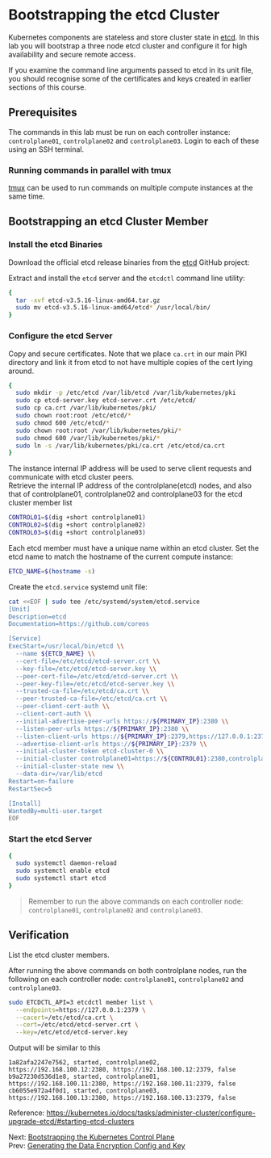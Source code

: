 # Bootstrapping the etcd Cluster

Kubernetes components are stateless and store cluster state in [etcd](https://etcd.io/). In this lab you will bootstrap a three node etcd cluster and configure it for high availability and secure remote access.

If you examine the command line arguments passed to etcd in its unit file, you should recognise some of the certificates and keys created in earlier sections of this course.

## Prerequisites

The commands in this lab must be run on each controller instance: `controlplane01`, `controlplane02` and `controlplane03`. Login to each of these using an SSH terminal.

### Running commands in parallel with tmux

[tmux](https://github.com/tmux/tmux/wiki) can be used to run commands on multiple compute instances at the same time.

## Bootstrapping an etcd Cluster Member

### Install the etcd Binaries

Download the official etcd release binaries from the [etcd](https://github.com/etcd-io/etcd) GitHub project:

[//]: # (host:controlplane01-controlplane02-controlplane03)


Extract and install the `etcd` server and the `etcdctl` command line utility:

```bash
{
  tar -xvf etcd-v3.5.16-linux-amd64.tar.gz
  sudo mv etcd-v3.5.16-linux-amd64/etcd* /usr/local/bin/
}
```

### Configure the etcd Server

Copy and secure certificates. Note that we place `ca.crt` in our main PKI directory and link it from etcd to not have multiple copies of the cert lying around.

```bash
{
  sudo mkdir -p /etc/etcd /var/lib/etcd /var/lib/kubernetes/pki
  sudo cp etcd-server.key etcd-server.crt /etc/etcd/
  sudo cp ca.crt /var/lib/kubernetes/pki/
  sudo chown root:root /etc/etcd/*
  sudo chmod 600 /etc/etcd/*
  sudo chown root:root /var/lib/kubernetes/pki/*
  sudo chmod 600 /var/lib/kubernetes/pki/*
  sudo ln -s /var/lib/kubernetes/pki/ca.crt /etc/etcd/ca.crt
}
```

The instance internal IP address will be used to serve client requests and communicate with etcd cluster peers.<br>
Retrieve the internal IP address of the controlplane(etcd) nodes, and also that of controlplane01, controlplane02 and controlplane03 for the etcd cluster member list

```bash
CONTROL01=$(dig +short controlplane01)
CONTROL02=$(dig +short controlplane02)
CONTROL03=$(dig +short controlplane03)
```

Each etcd member must have a unique name within an etcd cluster. Set the etcd name to match the hostname of the current compute instance:

```bash
ETCD_NAME=$(hostname -s)
```

Create the `etcd.service` systemd unit file:

```bash
cat <<EOF | sudo tee /etc/systemd/system/etcd.service
[Unit]
Description=etcd
Documentation=https://github.com/coreos

[Service]
ExecStart=/usr/local/bin/etcd \\
  --name ${ETCD_NAME} \\
  --cert-file=/etc/etcd/etcd-server.crt \\
  --key-file=/etc/etcd/etcd-server.key \\
  --peer-cert-file=/etc/etcd/etcd-server.crt \\
  --peer-key-file=/etc/etcd/etcd-server.key \\
  --trusted-ca-file=/etc/etcd/ca.crt \\
  --peer-trusted-ca-file=/etc/etcd/ca.crt \\
  --peer-client-cert-auth \\
  --client-cert-auth \\
  --initial-advertise-peer-urls https://${PRIMARY_IP}:2380 \\
  --listen-peer-urls https://${PRIMARY_IP}:2380 \\
  --listen-client-urls https://${PRIMARY_IP}:2379,https://127.0.0.1:2379 \\
  --advertise-client-urls https://${PRIMARY_IP}:2379 \\
  --initial-cluster-token etcd-cluster-0 \\
  --initial-cluster controlplane01=https://${CONTROL01}:2380,controlplane02=https://${CONTROL02}:2380,controlplane03=https://${CONTROL03}:2380 \\
  --initial-cluster-state new \\
  --data-dir=/var/lib/etcd
Restart=on-failure
RestartSec=5

[Install]
WantedBy=multi-user.target
EOF
```

### Start the etcd Server

```bash
{
  sudo systemctl daemon-reload
  sudo systemctl enable etcd
  sudo systemctl start etcd
}
```

> Remember to run the above commands on each controller node: `controlplane01`, `controlplane02` and `controlplane03`.

## Verification

[//]: # (sleep:5)

List the etcd cluster members.

After running the above commands on both controlplane nodes, run the following on each controller node: `controlplane01`, `controlplane02` and `controlplane03`.

```bash
sudo ETCDCTL_API=3 etcdctl member list \
  --endpoints=https://127.0.0.1:2379 \
  --cacert=/etc/etcd/ca.crt \
  --cert=/etc/etcd/etcd-server.crt \
  --key=/etc/etcd/etcd-server.key
```

Output will be similar to this

```
1a82afa2247e7562, started, controlplane02, https://192.168.100.12:2380, https://192.168.100.12:2379, false
b9a27230d536d1e8, started, controlplane01, https://192.168.100.11:2380, https://192.168.100.11:2379, false
cb6055e972a4f0d1, started, controlplane03, https://192.168.100.13:2380, https://192.168.100.13:2379, false
```

Reference: https://kubernetes.io/docs/tasks/administer-cluster/configure-upgrade-etcd/#starting-etcd-clusters

Next: [Bootstrapping the Kubernetes Control Plane](./08-bootstrapping-kubernetes-controllers.md)<br>
Prev: [Generating the Data Encryption Config and Key](./06-data-encryption-keys.md)
